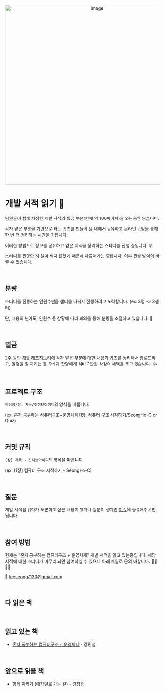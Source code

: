 <!-- logo -->
<div align="center">
  <img width="583" alt="image" src="https://github.com/SeongHo-C/reading-books-for-programmers/assets/83394485/4f4c2ed7-1895-4622-87c9-a8fd9e2d430e">
</div>

# 개발 서적 읽기 🌊

팀원들이 함께 지정한 개발 서적의 특정 부분(현재 약 100페이지)을 2주 동안 읽습니다.

각자 맡은 부분을 기반으로 하는 퀴즈를 만들어 팀 내에서 공유하고 온라인 모임을 통해 한 번 더 정리하는 시간을 가집니다.

이러한 방법으로 정보를 공유하고 얻은 지식을 정리하는 스터디를 진행 중입니다. 🤓

스터디를 진행한 지 얼마 되지 않았기 때문에 다듬어가는 중입니다. 이후 진행 방식이 바뀔 수 있습니다.

<br>

## 분량

스터디를 진행하는 인원수만큼 챕터를 나눠서 진행하려고 노력합니다. (ex. 3명 -> 3챕터)

단, 내용의 난이도, 인원수 등 상황에 따라 회의를 통해 분량을 조절하고 있습니다. 🤝

<br>

## 벌금

2주 동안 [해당 레포지토리](https://github.com/SeongHo-C/reading-books-for-programmers)에 각자 맡은 부분에 대한 내용과 퀴즈를 정리해서 업로드하고, 일정을 잘 지키는 등 우수자 한명에게 식비 2만원 삭감의 혜택을 주고 있습니다. 👍

<br>

## 프로젝트 구조

`책이름/장. 제목/깃허브아이디`의 양식을 따릅니다.

(ex. 혼자 공부하는 컴퓨터구조+운영체제/1장. 컴퓨터 구조 시작하기/SeongHo-C or Quiz)

<br>

## 커밋 규칙

`[장] 제목 - 깃허브아이디`의 양식을 따릅니다.

(ex. [1장] 컴퓨터 구조 시작하기 - SeongHo-C)

<br>

## 질문

개발 서적을 읽다가 토론하고 싶은 내용이 있거나 질문이 생기면 [이슈](https://github.com/SeongHo-C/reading-books-for-programmers/issues)에 등록해주시면 됩니다.

<br>

## 참여 방법

현재는 "혼자 공부하는 컴퓨터구조 + 운영체제" 개발 서적을 읽고 있는중입니다. 해당 서적에 대한 스터디가 마무리 되면 참여하실 수 있으니 아래 메일로 문의 바랍니다. 🙋‍♂️🙋‍♀️

📧 leeseong7130@gmail.com

<br>

## 다 읽은 책

<br>

## 읽고 있는 책

- [혼자 공부하는 컴퓨터구조 + 운영체제](https://search.shopping.naver.com/book/catalog/33824626625) - 강민철

<br>

## 앞으로 읽을 책

- [함께 자라기 (애자일로 가는 길)](https://search.shopping.naver.com/book/catalog/32474214251) - 김창준

